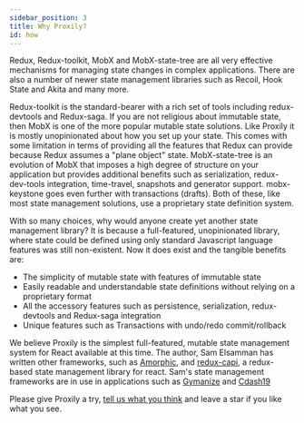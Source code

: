 ```yaml
---
sidebar_position: 3
title: Why Proxily?
id: how
---
```

Redux, Redux-toolkit, MobX and MobX-state-tree are all very effective mechanisms for managing state changes in complex applications. There are also a number of newer state management libraries such as Recoil, Hook State and Akita and many more.

Redux-toolkit is the standard-bearer with a rich set of tools including redux-devtools and Redux-saga. 
If you are not religious about immutable state, then MobX is one of the more popular mutable state solutions.  Like Proxily it is mostly unopinionated about how you set up your state.  This comes with some limitation in terms of providing all the features that Redux can provide because Redux assumes a "plane object" state.  MobX-state-tree is an evolution of MobX that imposes a high degree of structure on your application but provides additional benefits such as serialization, redux-dev-tools integration, time-travel, snapshots and generator support.  mobx-keystone goes even further with transactions (drafts).  Both of these, like most state management solutions, use a proprietary state definition system. 

With so many choices, why would anyone create yet another state management library?  It is because a full-featured, unopinionated library, where state could be defined using only standard Javascript language features was still non-existent.  Now it does exist and the tangible benefits are:

* The simplicity of mutable state with features of immutable state
* Easily readable and understandable state definitions without relying on a proprietary format
* All the accessory features such as persistence, serialization, redux-devtools and Redux-saga integration
* Unique features such as Transactions with undo/redo commit/rollback

We believe Proxily is the simplest full-featured, mutable state management system for React available at this time.  The author, Sam Elsamman has written other frameworks, such as [Amorphic](https://medium.com/haven-life/an-introduction-to-the-isomorphic-paradigm-using-amorphic-b7a8071ca11f), and [redux-capi](https://selsamman.github.io/redux-capi/docs/intro), a redux-based state management library for react. Sam's state management frameworks are in use in applications such as [Gymanize](https://gymanize.com/) and [Cdash19](https://cdash19.com/)


Please give Proxily a try, [tell us what you think](https://github.com/selsamman/proxily/discussions) and leave a star if you like what you see.



